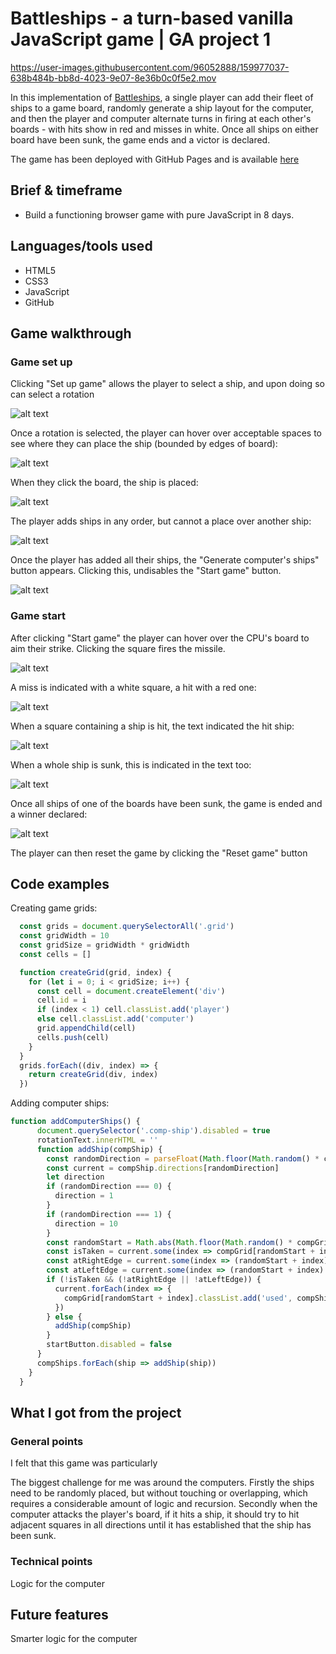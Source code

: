 # Battleships - a turn-based vanilla JavaScript game | GA project 1
https://user-images.githubusercontent.com/96052888/159977037-638b484b-bb8d-4023-9e07-8e36b0c0f5e2.mov

In this implementation of [Battleships](https://en.wikipedia.org/wiki/Battleship_(game)), a single player can add their fleet of ships to a game board, randomly generate a ship layout for the computer, and then the player and computer alternate turns in firing at each other's boards - with hits show in red and misses in white. Once all ships on either board have been sunk, the game ends and a victor is declared.

The game has been deployed with GitHub Pages and is available [here](https://pete-livermore.github.io/battleships/)

Brief & timeframe
------
* Build a functioning browser game with pure JavaScript in 8 days.

Languages/tools used
------
* HTML5
* CSS3
* JavaScript
* GitHub

Game walkthrough
------

### Game set up
Clicking "Set up game" allows the player to select a ship, and upon doing so can select a rotation

![alt text](https://res.cloudinary.com/di7ndofao/image/upload/v1648148916/Habit_tracker_app/Screenshot_2022-03-24_at_17.40.04_kwwzu1.png "Choose ship")

Once a rotation is selected, the player can hover over acceptable spaces to see where they can place the ship (bounded by edges of board):

![alt text](https://res.cloudinary.com/di7ndofao/image/upload/v1648148916/Habit_tracker_app/Screenshot_2022-03-24_at_17.40.09_rcna0i.png "Choose rotation")

When they click the board, the ship is placed:

![alt text](https://res.cloudinary.com/di7ndofao/image/upload/v1648148916/Habit_tracker_app/Screenshot_2022-03-24_at_17.40.22_pt4nrj.png "Ship hover")

The player adds ships in any order, but cannot a place over another ship:

![alt text](https://res.cloudinary.com/di7ndofao/image/upload/v1648148916/Habit_tracker_app/Screenshot_2022-03-24_at_17.40.33_krhhaw.png "Adding 2nd ship")

Once the player has added all their ships, the "Generate computer's ships" button appears. Clicking this, undisables the "Start game" button.

![alt text](https://res.cloudinary.com/di7ndofao/image/upload/v1648148916/Habit_tracker_app/Screenshot_2022-03-24_at_17.41.00_ccv9ad.png "Generate CPU ships")

### Game start

After clicking "Start game" the player can hover over the CPU's board to aim their strike. Clicking the square fires the missile.

![alt text](https://res.cloudinary.com/di7ndofao/image/upload/v1648148916/Habit_tracker_app/Screenshot_2022-03-24_at_17.41.11_rxvqwv.png "Aim")

A miss is indicated with a white square, a hit with a red one:

![alt text](https://res.cloudinary.com/di7ndofao/image/upload/v1648148916/Habit_tracker_app/Screenshot_2022-03-24_at_17.41.19_nam1e0.png "Miss")

When a square containing a ship is hit, the text indicated the hit ship:

![alt text](https://res.cloudinary.com/di7ndofao/image/upload/v1648148915/Habit_tracker_app/Screenshot_2022-03-24_at_18.14.42_dgd55y.png "Hit ship")

When a whole ship is sunk, this is indicated in the text too:

![alt text](https://res.cloudinary.com/di7ndofao/image/upload/v1648210845/Habit_tracker_app/Screenshot_2022-03-25_at_12.20.31_h80tzl.png "Sunk ship")

Once all ships of one of the boards have been sunk, the game is ended and a winner declared:

![alt text](https://res.cloudinary.com/di7ndofao/image/upload/v1648148915/Habit_tracker_app/Screenshot_2022-03-24_at_19.02.31_ljk9iu.png "Logo Title Text 1")

The player can then reset the game by clicking the "Reset game" button


Code examples
------
Creating game grids:

```javascript
  const grids = document.querySelectorAll('.grid')
  const gridWidth = 10
  const gridSize = gridWidth * gridWidth
  const cells = []
```

```javascript
  function createGrid(grid, index) {
    for (let i = 0; i < gridSize; i++) {
      const cell = document.createElement('div')
      cell.id = i
      if (index < 1) cell.classList.add('player')
      else cell.classList.add('computer')
      grid.appendChild(cell)
      cells.push(cell)
    }
  }
  grids.forEach((div, index) => {
    return createGrid(div, index)
  })
```

Adding computer ships:

```javascript
function addComputerShips() {
      document.querySelector('.comp-ship').disabled = true
      rotationText.innerHTML = ''
      function addShip(compShip) {
        const randomDirection = parseFloat(Math.floor(Math.random() * compShip.directions.length))
        const current = compShip.directions[randomDirection]
        let direction
        if (randomDirection === 0) {
          direction = 1
        }
        if (randomDirection === 1) {
          direction = 10
        }
        const randomStart = Math.abs(Math.floor(Math.random() * compGrid.length - (compShip.directions[0].length * direction)))
        const isTaken = current.some(index => compGrid[randomStart + index].classList.contains('used'))
        const atRightEdge = current.some(index => (randomStart + index) % gridWidth === gridWidth - 1)
        const atLeftEdge = current.some(index => (randomStart + index) % gridWidth === 0)
        if (!isTaken && (!atRightEdge || !atLeftEdge)) {
          current.forEach(index => {
            compGrid[randomStart + index].classList.add('used', compShip.name, 'comp')
          })
        } else {
          addShip(compShip)
        }
        startButton.disabled = false
      }
      compShips.forEach(ship => addShip(ship))
    }
  }
  ```

What I got from the project
------
### General points
I felt that this game was particularly 

The biggest challenge for me was around the computers. Firstly the ships need to be randomly placed, but without touching or overlapping, which requires a considerable amount of logic and recursion. Secondly when the computer attacks the player's board, if it hits a ship, it should try to hit adjacent squares in all directions until it has established that the ship has been sunk.

### Technical points
Logic for the computer

Future features
------
Smarter logic for the computer
